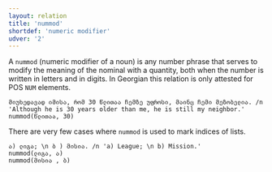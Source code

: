 ```yaml
---
layout: relation
title: 'nummod'
shortdef: 'numeric modifier'
udver: '2'
---
```


A `nummod` (numeric modifier of a noun) is any number phrase that serves to modify the meaning of the nominal with a quantity, both when the number is written in letters and in digits. In Georgian this relation is only attested for POS <code>NUM</code> elements. 

~~~ sdparse
მიუხედავად იმისა, რომ 30 წლითაა ჩემზე უფროსი, მაინც ჩემი მეზობელია. /n 'Although he is 30 years older than me, he is still my neighbor.'
nummod(წლითაა, 30)
~~~

There are very few cases where <code>nummod</code> is used to mark indices of lists.

~~~ sdparse
ა) ლიგა; \n ბ ) მისია. /n 'a) League; \n b) Mission.'
nummod(ლიგა, ა)
nummod(მისია , ბ)
~~~
<!-- Interlanguage links updated Po 11. listopadu 2024, 20:11:11 CET -->
